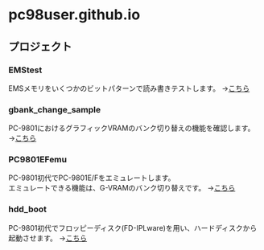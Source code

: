# pc98user.github.io

## プロジェクト

### EMStest
EMSメモリをいくつかのビットパターンで読み書きテストします。
→[こちら](https://github.com/pc98user/EMStest)

### gbank_change_sample
PC-9801におけるグラフィックVRAMのバンク切り替えの機能を確認します。
→[こちら](https://github.com/pc98user/gbank_change_sample)

### PC9801EFemu
PC-9801初代でPC-9801E/Fをエミュレートします。<br>
エミュレートできる機能は、G-VRAMのバンク切り替えです。
→[こちら](https://github.com/pc98user/PC9801EFemu)

### hdd_boot
PC-9801初代でフロッピーディスク(FD-IPLware)を用い、ハードディスクから起動させます。
→[こちら](https://github.com/pc98user/hdd_boot)
